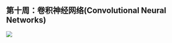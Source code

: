 ﻿## 第十周：卷积神经网络(Convolutional Neural Networks)

![](https://github.com/steveLauwh/DeepLearning-notes/raw/master/DeepLearning.ai_Notes/image/10.png)
